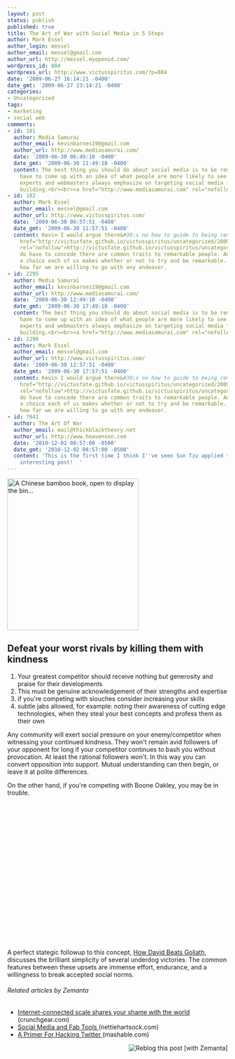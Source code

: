 ```yaml
---
layout: post
status: publish
published: true
title: The Art of War with Social Media in 5 Steps
author: Mark Essel
author_login: messel
author_email: messel@gmail.com
author_url: http://messel.myopenid.com/
wordpress_id: 884
wordpress_url: http://www.victusspiritus.com/?p=884
date: '2009-06-27 16:14:21 -0400'
date_gmt: '2009-06-27 23:14:21 -0400'
categories:
- Uncategorized
tags:
- marketing
- social web
comments:
- id: 181
  author: Media Samurai
  author_email: kevinbarnes19@gmail.com
  author_url: http://www.mediasamurai.com/
  date: '2009-06-30 06:49:10 -0400'
  date_gmt: '2009-06-30 11:49:10 -0400'
  content: The best thing you should do about social media is to be remarkable. You
    have to come up with an idea of what people are more likely to see.  Most of these
    experts and webmasters always emphasize on targeting social media for traffic
    building.<br><br><a href="http://www.mediasamurai.com" rel="nofollow">Media Samurai</a>
- id: 182
  author: Mark Essel
  author_email: messel@gmail.com
  author_url: http://www.victusspiritus.com/
  date: '2009-06-30 06:57:51 -0400'
  date_gmt: '2009-06-30 11:57:51 -0400'
  content: Kevin I would argue there&#39;s no how to guide to being remarkable (<a
    href="http://victusfate.github.io/victusspiritus/uncategorized/2009/04/22/theres-no-how-to-guide-for-being-remarkable/"
    rel="nofollow">http://victusfate.github.io/victusspiritus/uncategorized/2009/04/22/theres...</a> ). <br><br>I
    do have to concede there are common traits to remarkable people. And there&#39;s
    a choice each of us makes whether or not to try and be remarkable. We decide on
    how far we are willing to go with any endeavor.
- id: 2295
  author: Media Samurai
  author_email: kevinbarnes19@gmail.com
  author_url: http://www.mediasamurai.com/
  date: '2009-06-30 12:49:10 -0400'
  date_gmt: '2009-06-30 17:49:10 -0400'
  content: The best thing you should do about social media is to be remarkable. You
    have to come up with an idea of what people are more likely to see.  Most of these
    experts and webmasters always emphasize on targeting social media for traffic
    building.<br><br><a href="http://www.mediasamurai.com" rel="nofollow">Media Samurai</a>
- id: 2296
  author: Mark Essel
  author_email: messel@gmail.com
  author_url: http://www.victusspiritus.com/
  date: '2009-06-30 12:57:51 -0400'
  date_gmt: '2009-06-30 17:57:51 -0400'
  content: Kevin I would argue there&#39;s no how to guide to being remarkable (<a
    href="http://victusfate.github.io/victusspiritus/uncategorized/2009/04/22/theres-no-how-to-guide-for-being-remarkable/"
    rel="nofollow">http://victusfate.github.io/victusspiritus/uncategorized/2009/04/22/theres...</a> ). <br><br>I
    do have to concede there are common traits to remarkable people. And there&#39;s
    a choice each of us makes whether or not to try and be remarkable. We decide on
    how far we are willing to go with any endeavor.
- id: 7641
  author: The Art Of War
  author_email: mail@thickblacktheory.net
  author_url: http://www.heavenson.com
  date: '2010-12-02 08:57:00 -0500'
  date_gmt: '2010-12-02 08:57:00 -0500'
  content: 'This is the first time I think I''ve seen Sun Tzu applied to social media.  Very
    interesting post!  '
---
```

<p><a href="http://upload.wikimedia.org/wikipedia/commons/thumb/9/94/Bamboo_book_-_binding_-_UCR.jpg/300px-Bamboo_book_-_binding_-_UCR.jpg"><img title="A Chinese bamboo book, open to display the bin..." src="http://upload.wikimedia.org/wikipedia/commons/thumb/9/94/Bamboo_book_-_binding_-_UCR.jpg/300px-Bamboo_book_-_binding_-_UCR.jpg" alt="A Chinese bamboo book, open to display the bin..." width="300" height="347" /></a></p>
<p><span style="font-weight: normal; font-size: 13px;"> </span></p>
<h2>Defeat your worst rivals by killing them with kindness</h2>
<ol>
<li>Your greatest competitor should receive nothing but generosity and praise for their developments</li>
<li>This must be genuine acknowledgement of their strengths and expertise</li>
<li>if you're competing with slouches consider increasing your skills</li>
<li>subtle jabs allowed, for example: noting their awareness of cutting edge technologies, when they steal your best concepts and profess them as their own</li>
</ol>
<p>Any community will exert social pressure on your enemy/competitor when witnessing your continued kindness. They won't remain avid followers of your opponent for long if your competitor continues to bash you without provocation. At least the rational followers won't. In this way you can convert opposition into support. Mutual understanding can then begin, or leave it at polite differences.</p>
<p>On the other hand, if you're competing with Boone Oakley, you may be in trouble.</p>
<p><object classid="clsid:d27cdb6e-ae6d-11cf-96b8-444553540000" width="480" height="320" codebase="http://download.macromedia.com/pub/shockwave/cabs/flash/swflash.cab#version=6,0,40,0"><param name="allowFullScreen" value="true" /><param name="allowscriptaccess" value="always" /><param name="src" value="http://www.youtube.com/v/Elo7WeIydh8&amp;hl=en&amp;fs=1&amp;" /><param name="allowfullscreen" value="true" /><embed type="application/x-shockwave-flash" width="480" height="320" src="http://www.youtube.com/v/Elo7WeIydh8&amp;hl=en&amp;fs=1&amp;" allowscriptaccess="always" allowfullscreen="true"></embed></object></p>
<p>A perfect stategic followup to this concept, <a href="http://www.gladwell.com/2009/2009_05_11_a_david.html">How David Beats Goliath</a>, discusses the brilliant simplicity of several underdog victories. The common features between these upsets are immense effort, endurance, and a willingness to break accepted social norms.</p>
<h6 class="zemanta-related-title" style="font-size: 1em;">Related articles by Zemanta</h6>
<ul class="zemanta-article-ul">
<li class="zemanta-article-ul-li"><a href="http://www.crunchgear.com/2009/06/26/internet-connected-scale-shares-your-shame-with-the-world/"> Internet-connected scale shares your shame with the world </a> (crunchgear.com)</li>
<li class="zemanta-article-ul-li"><a href="http://www.nettiehartsock.com/2009/06/26/social-media-and-fab-tools/"> Social Media and Fab Tools </a> (nettiehartsock.com)</li>
<li class="zemanta-article-ul-li"><a href="http://mashable.com/2009/06/22/primer-twitter-hacking/"> A Primer For Hacking Twitter </a> (mashable.com)</li>
</ul>
<div class="zemanta-pixie" style="margin-top: 10px; height: 15px;"><a class="zemanta-pixie-a" title="Reblog this post [with Zemanta]" href="http://reblog.zemanta.com/zemified/68dad8c1-1031-4e81-9725-39dbafa4fdfd/"><img class="zemanta-pixie-img" style="border: none; float: right;" src="http://img.zemanta.com/reblog_e.png?x-id=68dad8c1-1031-4e81-9725-39dbafa4fdfd" alt="Reblog this post [with Zemanta]" /></a><span class="zem-script more-related pretty-attribution"><script src="http://static.zemanta.com/readside/loader.js" type="text/javascript"></script></span></div>
